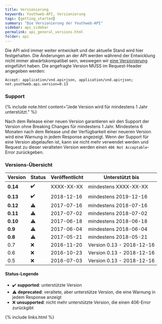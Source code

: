 ```yaml
---
title: Versionierung
keywords: Youthweb-API, Versionierung
tags: [getting_started]
summary: "Die Versionierung der Youthweb-API"
sidebar: api_sidebar
permalink: api_general_versions.html
folder: api
---
```


Die API wird immer weiter entwickelt und der aktuelle Stand wird hier festgehalten. Die Änderungen an der API werden während der Entwicklung nicht immer abwärtskompatibel sein, weswegen wir [eine Versionierung](http://semver.org/) eingeführt haben. Die angefragte Version MUSS im Request-Header angegeben werden:

`Accept: application/vnd.api+json, application/vnd.api+json; net.youthweb.api.version=0.13`

### Support

{% include note.html content="Jede Version wird für mindestens 1 Jahr unterstützt." %}

Nach dem Release einer neuen Version garantieren wir den Support der Version ohne Breaking Changes für mindestens 1 Jahr. Mindestens 6 Monaten nach dem Release und der Verfügbarkeit einer neueren Version wird eine Warnung in jedem Response angezeigt. Wenn der Support für eine Version abgelaufen ist, kann sie nicht mehr verwendet werden und Request zu dieser veralteten Version werden einen `406 Not Acceptable`-Error zurückgeben.

### Versions-Übersicht

| Version      | Status             | Veröffentlicht | Unterstützt bis           |
|--------------|--------------------|----------------|---------------------------|
| **0.14**     | :heavy_check_mark: | XXXX-XX-XX     | mindestens XXXX-XX-XX     |
| **0.13**     | :heavy_check_mark: | 2018-12-16     | mindestens 2019-12-16     |
| **0.12**     | :warning:          | 2017-07-16     | mindestens 2018-07-16     |
| **0.11**     | :warning:          | 2017-07-02     | mindestens 2018-07-02     |
| **0.10**     | :warning:          | 2017-06-18     | mindestens 2018-06-18     |
| **0.9**      | :warning:          | 2017-06-04     | mindestens 2018-06-04     |
| **0.8**      | :warning:          | 2017-05-21     | mindestens 2018-05-21     |
| 0.7          | :x:                | 2016-11-20     | Version 0.13 - 2018-12-16 |
| 0.6          | :x:                | 2016-10-23     | Version 0.13 - 2018-12-16 |
| 0.5          | :x:                | 2016-07-03     | Version 0.13 - 2018-12-16 |

#### Status-Legende

- :heavy_check_mark: **supported**: unterstützte Version
- :warning: **deprecated**: veraltete, aber unterstütze Version, die eine Warnung in jedem Response anzeigt
- :x: **unsupported**: nicht mehr unterstützte Version, die einen 406-Error zurückgibt

{% include links.html %}
